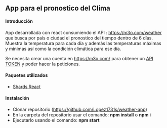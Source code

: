 ## App para el pronostico del Clima
#### Introducción
App desarrollada con react consumiendo el API : https://m3o.com/weather que busca por país o ciudad el pronostico del tiempo dentro de 6 días. Muestra la temperatura para cada día y además las temperaturas máximas y mínimas así como la condición climática para ese día.

Se necesita crear  una cuenta en https://m3o.com/ para obtener un [API TOKEN]( https://m3o.com/ "API TOKEN") y poder hacer la peticiones.

#### Paquetes utilizados
- [Shards React](http://https://designrevision.com/docs/shards-react/getting-started "adasd")

#### Instalación
- Clonar repositorio (https://github.com/Lopez1731s/weather-app)
- En la carpeta del repositorio usar el comando: **npm install** o **npm i**
- Ejecutarlo usando el comando: **npm start**
